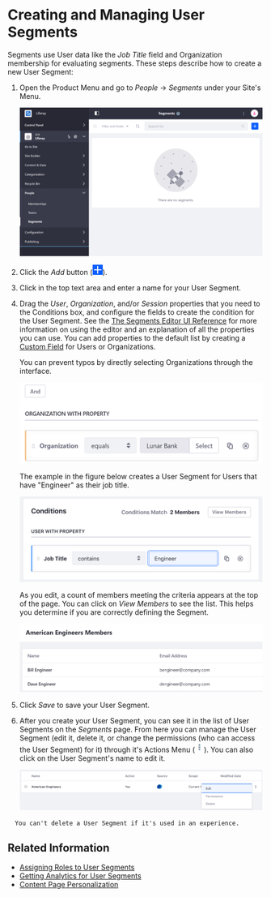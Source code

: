 # Creating and Managing User Segments

Segments use User data like the *Job Title* field and Organization membership for evaluating segments. These steps describe how to create a new User Segment:

1. Open the Product Menu and go to *People* &rarr; *Segments* under your Site's Menu.
    
    ![Add User Segments from the People Menu.](./creating-user-segments/images/01.png)
    
1. Click the *Add* button (![Add](../../../images/icon-add.png)).
1. Click in the top text area and enter a name for your User Segment.
1. Drag the *User*, *Organization*, and/or *Session* properties that you need to the Conditions box, and configure the fields to create the condition for the User Segment. See the [The Segments Editor UI Reference](./segments-editor-ui-reference.md) for more information on using the editor and an explanation of all the properties you can use. You can add properties to the default list by creating a [Custom Field](TODO) for Users or Organizations.

    You can prevent typos by directly selecting Organizations through the interface.

    ![You can prevent typos by directly selecting Organizations through the interface.](./creating-user-segments/images/02.png)

    The example in the figure below creates a User Segment for Users that have "Engineer" as their job title.

    ![Setting the comparator to contains includes variations of Engineer like Software Engineer in the segment.](./creating-user-segments/images/03.png)

    As you edit, a count of members meeting the criteria appears at the top of the page. You can click on *View Members* to see the list. This helps you determine if you are correctly defining the Segment.

    ![You can view the list of Segment members at any time.](./creating-user-segments/images/04.png)

1. Click *Save* to save your User Segment.
1. After you create your User Segment, you can see it in the list of User Segments on the *Segments* page. From here you can manage the User Segment (edit it, delete it, or change the permissions (who can access the User Segment) for it) through it's Actions Menu (![Actions](../../../images/icon-actions.png)). You can also click on the User Segment's name to edit it.

    ![You can edit, delete or manage permissions from the options menu.](./creating-user-segments/images/05.png)

```note::
  You can't delete a User Segment if it's used in an experience.
```

## Related Information

* [Assigning Roles to User Segments](./assigning-roles-to-user-segments.md)
* [Getting Analytics for User Segments](./getting-analytics-for-user-segments.md)
* [Content Page Personalization](../02-experience-personalization/content-page-personlization.md)
